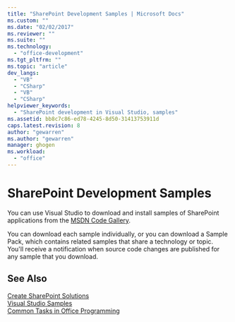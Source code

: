 ```yaml
---
title: "SharePoint Development Samples | Microsoft Docs"
ms.custom: ""
ms.date: "02/02/2017"
ms.reviewer: ""
ms.suite: ""
ms.technology: 
  - "office-development"
ms.tgt_pltfrm: ""
ms.topic: "article"
dev_langs: 
  - "VB"
  - "CSharp"
  - "VB"
  - "CSharp"
helpviewer_keywords: 
  - "SharePoint development in Visual Studio, samples"
ms.assetid: bb8c7c86-ed78-4245-8d50-31413753911d
caps.latest.revision: 8
author: "gewarren"
ms.author: "gewarren"
manager: ghogen
ms.workload: 
  - "office"
---
```

# SharePoint Development Samples
  You can use Visual Studio to download and install samples of SharePoint applications from the [MSDN Code Gallery](http://go.microsoft.com/fwlink/?LinkId=254185).  
  
 You can download each sample individually, or you can download a Sample Pack, which contains related samples that share a technology or topic. You'll receive a notification when source code changes are published for any sample that you download.  
  
## See Also  
 [Create SharePoint Solutions](../sharepoint/create-sharepoint-solutions.md)   
 [Visual Studio Samples](http://go.microsoft.com/fwlink/?LinkId=150928)   
 [Common Tasks in Office Programming](../vsto/common-tasks-in-office-programming.md)  
  
  